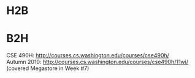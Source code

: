 # H2B


# B2H
CSE 490H: http://courses.cs.washington.edu/courses/cse490h/
<br>Autumn 2010: http://courses.cs.washington.edu/courses/cse490h/11wi/ (covered Megastore in Week #7)
<br>





